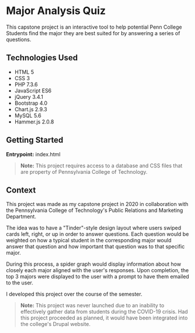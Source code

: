 # Major Analysis Quiz

This capstone project is an interactive tool to help potential Penn College Students find the major they are best suited
for by answering a series of questions.

## Technologies Used

- HTML 5
- CSS 3
- PHP 7.3.6
- JavaScript ES6
- jQuery 3.4.1
- Bootstrap 4.0
- Chart.js 2.9.3
- MySQL 5.6
- Hammer.js 2.0.8

## Getting Started

**Entrypoint:** index.html

> **Note:** This project requires access to a database and CSS files that are property of Pennsylvania College of Technology.

## Context

This project was made as my capstone project in 2020 in collaboration with the Pennsylvania College of Technology's
Public Relations and Marketing Department.

The idea was to have a "Tinder"-style design layout where users swiped cards left, right, or up in order to answer
questions. Each question would be weighted on how a typical student in the corresponding major would answer that
question and how important that question was to that specific major.

During this process, a spider graph would display information about how closely each major aligned with the user's
responses. Upon completion, the top 3 majors were displayed to the user with a prompt to have them emailed to the user.

I developed this project over the course of the semester.

> **Note:** This project was never launched due to an inability to effectively gather data from students during the COVID-19 crisis. Had this project proceeded as planned, it would have been integrated into the college's Drupal website.